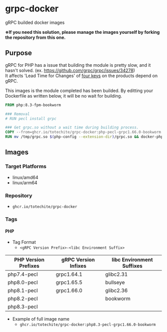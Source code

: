 # grpc-docker
gRPC builded docker images

**※If you need this solution, please manage the images yourself by forking the repository from this one.**

## Purpose
gRPC for PHP has a issue that building the module is pretty slow, and it hasn't solved. (ex. https://github.com/grpc/grpc/issues/34278)  
It affects 'Lead Time for Changes' of [four keys](https://www.atlassian.com/devops/frameworks/devops-metrics) on the products depend on gRPC.  

This images is the module completed has been builded.
By editting your Dockerfile as written below, it will be no wait for building.  

```Dockerfile
FROM php:8.3-fpm-bookworm

### Removal
# RUN pecl install grpc

### Get grpc.so without a wait time during building process.
COPY --from=ghcr.io/totechite/grpc-docker:php-pecl-grpc1.66.0-bookworm /usr/local/lib/php/extensions/grpc.so /tmp/grpc.so
RUN mv /tmp/grpc.so $(php-config --extension-dir)/grpc.so && docker-php-ext-enable grpc
```


## Images

### Target Platforms

- linux/amd64
- linux/arm64


### Repository

- `ghcr.io/totechite/grpc-docker`

### Tags

#### PHP

- Tag Format
  - `<gRPC Version Prefix>-<libc Environment Suffix>`

| PHP Version Prefixes | gRPC Version Infixes | libc Environment Suffixes |
| -------------------- | -------------------- | --------------------------|
| php7.4-pecl          | grpc1.64.1           | glibc2.31                 |
| php8.0-pecl          | grpc1.65.5           | bullseye                  |
| php8.1-pecl          | grpc1.66.0           | glibc2.36                 |
| php8.2-pecl          |                      | bookworm                  |
| php8.3-pecl          |                      |                           |

- Example of full image name
  - `ghcr.io/totechite/grpc-docker:php8.3-pecl-grpc1.66.0-bookworm`
